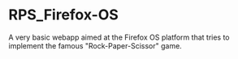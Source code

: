 RPS_Firefox-OS
==============

A very basic webapp aimed at the Firefox OS platform that tries to implement the famous "Rock-Paper-Scissor" game.
